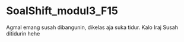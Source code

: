 # SoalShift_modul3_F15
Agmal emang susah dibangunin, dikelas aja suka tidur. Kalo Iraj Susah ditidurin hehe
